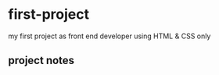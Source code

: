 # first-project
my first project as front end developer using HTML &amp; CSS only

## project notes 
